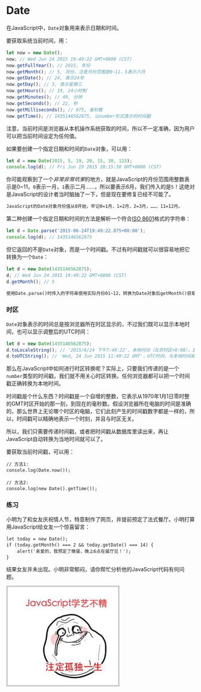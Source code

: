 # Date

在JavaScript中，`Date`对象用来表示日期和时间。

要获取系统当前时间，用：

```javascript
let now = new Date();
now; // Wed Jun 24 2015 19:49:22 GMT+0800 (CST)
now.getFullYear(); // 2015, 年份
now.getMonth(); // 5, 月份，注意月份范围是0~11，5表示六月
now.getDate(); // 24, 表示24号
now.getDay(); // 3, 表示星期三
now.getHours(); // 19, 24小时制
now.getMinutes(); // 49, 分钟
now.getSeconds(); // 22, 秒
now.getMilliseconds(); // 875, 毫秒数
now.getTime(); // 1435146562875, 以number形式表示的时间戳
```

注意，当前时间是浏览器从本机操作系统获取的时间，所以不一定准确，因为用户可以把当前时间设定为任何值。

如果要创建一个指定日期和时间的`Date`对象，可以用：

```javascript
let d = new Date(2015, 5, 19, 20, 15, 30, 123);
console.log(d); // Fri Jun 19 2015 20:15:30 GMT+0800 (CST)
```

你可能观察到了一个*非常非常坑爹*的地方，就是JavaScript的月份范围用整数表示是0~11，`0`表示一月，`1`表示二月……，所以要表示6月，我们传入的是`5`！这绝对是JavaScript的设计者当时脑抽了一下，但是现在要修复已经不可能了。

```alert type=warning title=特别注意
JavaScript的Date对象月份值从0开始，牢记0=1月，1=2月，2=3月，……，11=12月。
```

第二种创建一个指定日期和时间的方法是解析一个符合[ISO 8601](https://www.w3.org/TR/NOTE-datetime)格式的字符串：

```javascript
let d = Date.parse('2015-06-24T19:49:22.875+08:00');
console.log(d); // 1435146562875
```

但它返回的不是`Date`对象，而是一个时间戳。不过有时间戳就可以很容易地把它转换为一个`Date`：

```javascript
let d = new Date(1435146562875);
d; // Wed Jun 24 2015 19:49:22 GMT+0800 (CST)
d.getMonth(); // 5
```

```alert type=warning title=注意
使用Date.parse()时传入的字符串使用实际月份01~12，转换为Date对象后getMonth()获取的月份值为0~11。
```

### 时区

`Date`对象表示的时间总是按浏览器所在时区显示的，不过我们既可以显示本地时间，也可以显示调整后的UTC时间：

```javascript
let d = new Date(1435146562875);
d.toLocaleString(); // '2015/6/24 下午7:49:22'，本地时间（北京时区+8:00），显示的字符串与操作系统设定的格式有关
d.toUTCString(); // 'Wed, 24 Jun 2015 11:49:22 GMT'，UTC时间，与本地时间相差8小时
```

那么在JavaScript中如何进行时区转换呢？实际上，只要我们传递的是一个`number`类型的时间戳，我们就不用关心时区转换。任何浏览器都可以把一个时间戳正确转换为本地时间。

时间戳是个什么东西？时间戳是一个自增的整数，它表示从1970年1月1日零时整的GMT时区开始的那一刻，到现在的毫秒数。假设浏览器所在电脑的时间是准确的，那么世界上无论哪个时区的电脑，它们此刻产生的时间戳数字都是一样的，所以，时间戳可以精确地表示一个时刻，并且与时区无关。

所以，我们只需要传递时间戳，或者把时间戳从数据库里读出来，再让JavaScript自动转换为当地时间就可以了。

要获取当前时间戳，可以用：

```x-javascript
// 方法1:
console.log(Date.now());

// 方法2:
console.log(new Date().getTime());
```

### 练习

小明为了和女友庆祝情人节，特意制作了网页，并提前预定了法式餐厅。小明打算用JavaScript给女友一个惊喜留言：

```x-javascript
let today = new Date();
if (today.getMonth() === 2 && today.getDate() === 14) {
    alert('亲爱的，我预定了晚餐，晚上6点在餐厅见！');
}
```

结果女友并未出现。小明非常郁闷，请你帮忙分析他的JavaScript代码有何问题。

![注孤生](zgs.jpg)
